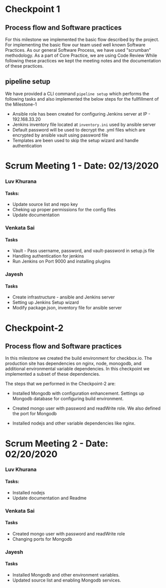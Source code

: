 # Checkpoint 1

## Process flow and Software practices

For this milestone we implemented the basic flow described by the project. For implementing the basic flow our team used well known Software Practices. As our general Software Process, we have used "scrumban" methodology. As a part of Core Practice, we are using Code Review While following these practices we kept the meeting notes and the documentation of these practices.


## pipeline setup

We have provided a CLI command `pipeline setup` which performs the following tasks and also implemented the below steps for the fullfillment of the Milestone-1
* Ansible role has been created for configuring Jenkins server at IP - 192.168.33.20
* Jenkins inventory file located at `inventory.ini` used by ansible server
* Default password will be used to decrypt the .yml files which are encrypted by ansible vault using password file
* Templates are been used to skip the setup wizard and handle authentication



#

# Scrum Meeting 1 - Date: 02/13/2020

### Luv Khurana

#### Tasks:

* Update source list and repo key
* Cheking up proper permissions for the config files
* Update documentation

### Venkata Sai

#### Tasks

* Vault - Pass username, password, and vault-password in setup.js file
* Handling authentication for jenkins
* Run Jenkins on Port 9000 and installing plugins


### Jayesh

#### Tasks  

* Create infrastructure - ansible and Jenkins server
* Setting up Jenkins Setup wizard
* Modify package.json, inventory file for ansible server


# Checkpoint-2

## Process flow and Software practices

In this milestone we created the build environment for checkbox.io. The production site has dependencies on nginx, node, monogodb, and additional environmental variable dependencies. In this checkpoint we implemented a subset of these dependencies.


The steps that we performed in the Checkpoint-2  are:

* Installed Mongodb  with configuration enhancement. Settings up Mongodb database for configuring build environment.

* Created mongo user with password and readWrite role. We also defined the port for Mongodb

* Installed nodejs and other variable dependencies like nginx.


# Scrum Meeting 2 - Date: 02/20/2020

### Luv Khurana

#### Tasks:

* Installed nodejs
* Update documentation and Readme

### Venkata Sai

#### Tasks

* Created mongo user with password and readWrite role
* Changing ports for Mongodb



### Jayesh

#### Tasks  

* Installed Mongodb and other environment variables.
* Updated source list and enabling Mongodb services.











